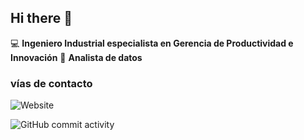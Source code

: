 ## Hi there 👋

:computer: **Ingeniero Industrial especialista en Gerencia de Productividad e Innovación**
:pencil: **Analista de datos**


### vías de contacto 

![Website](https://img.shields.io/badge/linkedin.com/in/cristhianlenis-up-green?style=for-the-badge)

![GitHub commit activity](https://img.shields.io/github/commit-activity/m/cristhianlenis1/cristhianlenis1)
